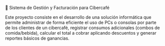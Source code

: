 📌 Sistema de Gestión y Facturación para Cibercafé

Este proyecto consiste en el desarrollo de una solución informática que permite administrar de forma eficiente el uso de PCs o consolas por parte de los clientes de un cibercafé, registrar consumos adicionales (combos de comida/bebida), calcular el total a cobrar aplicando descuentos y generar reportes básicos de ganancias.
